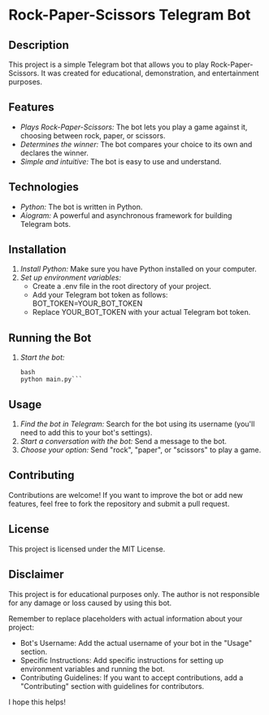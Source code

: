 # Rock-Paper-Scissors Telegram Bot

## Description

This project is a simple Telegram bot that allows you to play Rock-Paper-Scissors. It was created for educational, demonstration, and entertainment purposes.

## Features

* *Plays Rock-Paper-Scissors:* The bot lets you play a game against it, choosing between rock, paper, or scissors.
* *Determines the winner:* The bot compares your choice to its own and declares the winner.
* *Simple and intuitive:* The bot is easy to use and understand.

## Technologies

* *Python:* The bot is written in Python.
* *Aiogram:*  A powerful and asynchronous framework for building Telegram bots.

## Installation

1. *Install Python:* Make sure you have Python installed on your computer.
2. *Set up environment variables:* 
   - Create a .env file in the root directory of your project.
   - Add your Telegram bot token as follows:  
   BOT_TOKEN=YOUR_BOT_TOKEN
   - Replace YOUR_BOT_TOKEN with your actual Telegram bot token.

## Running the Bot

1. *Start the bot:*
   ```
   bash
   python main.py```
   
## Usage

1. *Find the bot in Telegram:* Search for the bot using its username (you'll need to add this to your bot's settings).
2. *Start a conversation with the bot:* Send a message to the bot.
3. *Choose your option:*  Send "rock", "paper", or "scissors" to play a game.

## Contributing

Contributions are welcome!  If you want to improve the bot or add new features, feel free to fork the repository and submit a pull request.

## License

This project is licensed under the MIT License.

## Disclaimer

This project is for educational purposes only. The author is not responsible for any damage or loss caused by using this bot.


Remember to replace placeholders with actual information about your project:

* Bot's Username:  Add the actual username of your bot in the "Usage" section.
* Specific Instructions:  Add specific instructions for setting up environment variables and running the bot.
* Contributing Guidelines:  If you want to accept contributions, add a "Contributing" section with guidelines for contributors. 

I hope this helps!
